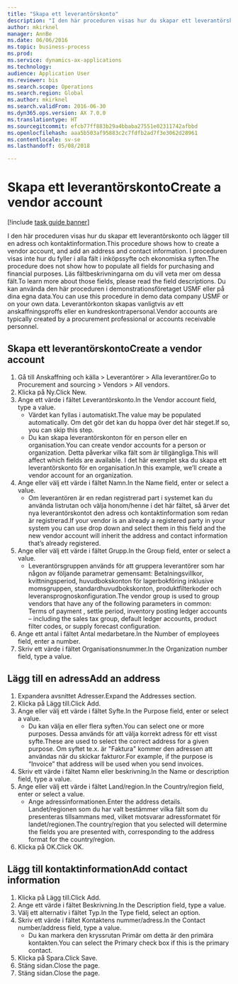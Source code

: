 ```yaml
--- 
title: "Skapa ett leverantörskonto"
description: "I den här proceduren visas hur du skapar ett leverantörskonto och lägger till en adress och kontaktinformation."
author: mkirknel
manager: AnnBe
ms.date: 06/06/2016
ms.topic: business-process
ms.prod: 
ms.service: dynamics-ax-applications
ms.technology: 
audience: Application User
ms.reviewer: bis
ms.search.scope: Operations
ms.search.region: Global
ms.author: mkirknel
ms.search.validFrom: 2016-06-30
ms.dyn365.ops.version: AX 7.0.0
ms.translationtype: HT
ms.sourcegitcommit: efcb77ff883b29a4bbaba27551e02311742afbbd
ms.openlocfilehash: aaa5b503af95883c2c7fdfb2ad7f3e3062d28961
ms.contentlocale: sv-se
ms.lasthandoff: 05/08/2018

---
```

# <a name="create-a-vendor-account"></a><span data-ttu-id="9f049-103">Skapa ett leverantörskonto</span><span class="sxs-lookup"><span data-stu-id="9f049-103">Create a vendor account</span></span>

[!include [task guide banner](../../includes/task-guide-banner.md)]

<span data-ttu-id="9f049-104">I den här proceduren visas hur du skapar ett leverantörskonto och lägger till en adress och kontaktinformation.</span><span class="sxs-lookup"><span data-stu-id="9f049-104">This procedure shows how to create a vendor account, and add an address and contact information.</span></span> <span data-ttu-id="9f049-105">I proceduren visas inte hur du fyller i alla fält i inköpssyfte och ekonomiska syften.</span><span class="sxs-lookup"><span data-stu-id="9f049-105">The procedure does not show how to populate all fields for purchasing and financial purposes.</span></span> <span data-ttu-id="9f049-106">Läs fältbeskrivningarna om du vill veta mer om dessa fält.</span><span class="sxs-lookup"><span data-stu-id="9f049-106">To learn more about those fields, please read the field descriptions.</span></span> <span data-ttu-id="9f049-107">Du kan använda den här proceduren i demonstrationsföretaget USMF eller på dina egna data.</span><span class="sxs-lookup"><span data-stu-id="9f049-107">You can use this procedure in demo data company USMF or on your own data.</span></span> <span data-ttu-id="9f049-108">Leverantörkonton skapas vanligtvis av ett anskaffningsproffs eller en kundreskontrapersonal.</span><span class="sxs-lookup"><span data-stu-id="9f049-108">Vendor accounts are typically created by a procurement professional or accounts receivable personnel.</span></span>


## <a name="create-a-vendor-account"></a><span data-ttu-id="9f049-109">Skapa ett leverantörskonto</span><span class="sxs-lookup"><span data-stu-id="9f049-109">Create a vendor account</span></span>
1. <span data-ttu-id="9f049-110">Gå till Anskaffning och källa > Leverantörer > Alla leverantörer.</span><span class="sxs-lookup"><span data-stu-id="9f049-110">Go to Procurement and sourcing > Vendors > All vendors.</span></span>
2. <span data-ttu-id="9f049-111">Klicka på Ny.</span><span class="sxs-lookup"><span data-stu-id="9f049-111">Click New.</span></span>
3. <span data-ttu-id="9f049-112">Ange ett värde i fältet Leverantörskonto.</span><span class="sxs-lookup"><span data-stu-id="9f049-112">In the Vendor account field, type a value.</span></span>
    * <span data-ttu-id="9f049-113">Värdet kan fyllas i automatiskt.</span><span class="sxs-lookup"><span data-stu-id="9f049-113">The value may be populated automatically.</span></span> <span data-ttu-id="9f049-114">Om det gör det kan du hoppa över det här steget.</span><span class="sxs-lookup"><span data-stu-id="9f049-114">If so, you can skip this step.</span></span>  
    * <span data-ttu-id="9f049-115">Du kan skapa leverantörskonton för en person eller en organisation.</span><span class="sxs-lookup"><span data-stu-id="9f049-115">You can create vendor accounts for a person or organization.</span></span> <span data-ttu-id="9f049-116">Detta påverkar vilka fält som är tillgängliga.</span><span class="sxs-lookup"><span data-stu-id="9f049-116">This will affect which fields are available.</span></span> <span data-ttu-id="9f049-117">I det här exemplet ska du skapa ett leverantörskonto för en organisation.</span><span class="sxs-lookup"><span data-stu-id="9f049-117">In this example, we’ll create a vendor account for an organization.</span></span>   
4. <span data-ttu-id="9f049-118">Ange eller välj ett värde i fältet Namn.</span><span class="sxs-lookup"><span data-stu-id="9f049-118">In the Name field, enter or select a value.</span></span>
    * <span data-ttu-id="9f049-119">Om leverantören är en redan registrerad part i systemet kan du använda listrutan och välja honom/henne i det här fältet, så ärver det nya leverantörskontot den adress och kontaktinformation som redan är registrerad.</span><span class="sxs-lookup"><span data-stu-id="9f049-119">If your vendor is an already a registered party in your system you can use drop down and select them in this field and the new vendor account will inherit the address and contact information that’s already registered.</span></span>  
5. <span data-ttu-id="9f049-120">Ange eller välj ett värde i fältet Grupp.</span><span class="sxs-lookup"><span data-stu-id="9f049-120">In the Group field, enter or select a value.</span></span>
    * <span data-ttu-id="9f049-121">Leverantörsgruppen används för att gruppera leverantörer som har någon av följande parametrar gemensamt: Betalningsvillkor, kvittningsperiod, huvudbokskonton för lagerbokföring inklusive momsgruppen, standardhuvudbokskonton, produktfilterkoder och leveransprognoskonfiguration.</span><span class="sxs-lookup"><span data-stu-id="9f049-121">The vendor group is used to group vendors that have any of the following parameters in common: Terms of payment , settle period,  inventory posting ledger accounts – including the sales tax group, default ledger accounts, product filter codes, or supply forecast configuration.</span></span>  
6. <span data-ttu-id="9f049-122">Ange ett antal i fältet Antal medarbetare.</span><span class="sxs-lookup"><span data-stu-id="9f049-122">In the Number of employees field, enter a number.</span></span>
7. <span data-ttu-id="9f049-123">Skriv ett värde i fältet Organisationsnummer.</span><span class="sxs-lookup"><span data-stu-id="9f049-123">In the Organization number field, type a value.</span></span>

## <a name="add-an-address"></a><span data-ttu-id="9f049-124">Lägg till en adress</span><span class="sxs-lookup"><span data-stu-id="9f049-124">Add an address</span></span>
1. <span data-ttu-id="9f049-125">Expandera avsnittet Adresser.</span><span class="sxs-lookup"><span data-stu-id="9f049-125">Expand the Addresses section.</span></span>
2. <span data-ttu-id="9f049-126">Klicka på Lägg till.</span><span class="sxs-lookup"><span data-stu-id="9f049-126">Click Add.</span></span>
3. <span data-ttu-id="9f049-127">Ange eller välj ett värde i fältet Syfte.</span><span class="sxs-lookup"><span data-stu-id="9f049-127">In the Purpose field, enter or select a value.</span></span>
    * <span data-ttu-id="9f049-128">Du kan välja en eller flera syften.</span><span class="sxs-lookup"><span data-stu-id="9f049-128">You can select one or more purposes.</span></span> <span data-ttu-id="9f049-129">Dessa används för att välja korrekt adress för ett visst syfte.</span><span class="sxs-lookup"><span data-stu-id="9f049-129">These are used to select the correct address for a given purpose.</span></span> <span data-ttu-id="9f049-130">Om syftet te.x. är "Faktura" kommer den adressen att användas när du skickar fakturor.</span><span class="sxs-lookup"><span data-stu-id="9f049-130">For example, if the purpose is “Invoice” that address will be used when you send invoices.</span></span>  
4. <span data-ttu-id="9f049-131">Skriv ett värde i fältet Namn eller beskrivning.</span><span class="sxs-lookup"><span data-stu-id="9f049-131">In the Name or description field, type a value.</span></span>
5. <span data-ttu-id="9f049-132">Ange eller välj ett värde i fältet Land/region.</span><span class="sxs-lookup"><span data-stu-id="9f049-132">In the Country/region field, enter or select a value.</span></span>
    * <span data-ttu-id="9f049-133">Ange adressinformationen.</span><span class="sxs-lookup"><span data-stu-id="9f049-133">Enter the address details.</span></span> <span data-ttu-id="9f049-134">Landet/regionen som du har valt bestämmer vilka fält som du presenteras tillsammans med, vilket motsvarar adressformatet för landet/regionen.</span><span class="sxs-lookup"><span data-stu-id="9f049-134">The country/region that you selected will determine the fields you are presented with, corresponding to the address format for the country/region.</span></span>   
6. <span data-ttu-id="9f049-135">Klicka på OK.</span><span class="sxs-lookup"><span data-stu-id="9f049-135">Click OK.</span></span>

## <a name="add-contact-information"></a><span data-ttu-id="9f049-136">Lägg till kontaktinformation</span><span class="sxs-lookup"><span data-stu-id="9f049-136">Add contact information</span></span>
1. <span data-ttu-id="9f049-137">Klicka på Lägg till.</span><span class="sxs-lookup"><span data-stu-id="9f049-137">Click Add.</span></span>
2. <span data-ttu-id="9f049-138">Ange ett värde i fältet Beskrivning.</span><span class="sxs-lookup"><span data-stu-id="9f049-138">In the Description field, type a value.</span></span>
3. <span data-ttu-id="9f049-139">Välj ett alternativ i fältet Typ.</span><span class="sxs-lookup"><span data-stu-id="9f049-139">In the Type field, select an option.</span></span>
4. <span data-ttu-id="9f049-140">Skriv ett värde i fältet Kontaktens nummer/adress.</span><span class="sxs-lookup"><span data-stu-id="9f049-140">In the Contact number/address field, type a value.</span></span>
    * <span data-ttu-id="9f049-141">Du kan markera den kryssrutan Primär om detta är den primära kontakten.</span><span class="sxs-lookup"><span data-stu-id="9f049-141">You can select the Primary check box if this is the primary contact.</span></span>  
5. <span data-ttu-id="9f049-142">Klicka på Spara.</span><span class="sxs-lookup"><span data-stu-id="9f049-142">Click Save.</span></span>
6. <span data-ttu-id="9f049-143">Stäng sidan.</span><span class="sxs-lookup"><span data-stu-id="9f049-143">Close the page.</span></span>
7. <span data-ttu-id="9f049-144">Stäng sidan.</span><span class="sxs-lookup"><span data-stu-id="9f049-144">Close the page.</span></span>


